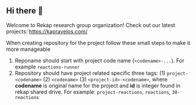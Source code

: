 ## Hi there 👋

Welcome to Rekap research group organization!
Check out our latest projects: https://kapravelos.com/

When creating repository for the project follow these small steps to make it more manageable
1. Reponame should start with project code name (`<codename>-...`). For example `reactions-runner`
2. Repository should have project related specific three tags: (1) `project-<codename>` (2) `<codename>` (3) `<project-id>-<codename>`, where **codename** is original name for the project and **id** is integer found in rekap shared drive. For example: `project-reactions`, `reactions`, `30-reactions`
